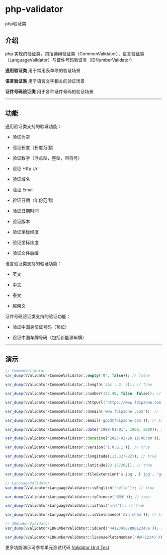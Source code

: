 # php-validator

php验证类

## 介绍

php 实现的验证类，包括通用验证类（CommonValidator），语言验证类（LanguageValidator）与证件号码验证类（IDNumberValidator）

**通用验证类** 用于常用表单项的验证场景

**语言验证类** 用于语言文字相关的验证场景

**证件号码验证类** 用于各种证件号码的验证场景

---

## 功能

通用验证类支持的验证功能：

- 验证为空

- 验证长度（长度范围）

- 验证数字（浮点型，整型，带符号）

- 验证 Http Url

- 验证域名

- 验证 Email

- 验证日期（年份范围）

- 验证日期时间

- 验证版本

- 验证坐标经度

- 验证坐标纬度

- 验证文件后缀

语言验证类支持的验证功能：

- 英文

- 中文

- 泰文

- 越南文

证件号码验证类支持的验证功能：

- 验证中国身份证号码（18位）

- 验证中国车牌号码（包括新能源车牌）

---

## 演示

```php
// CommonValidator
var_dump(\Validator\CommonValidator::empty('0', false)); // false

var_dump(\Validator\CommonValidator::length('abc', 3, 5)); // true

var_dump(\Validator\CommonValidator::number(123.45, false, false)); // false

var_dump(\Validator\CommonValidator::httpUrl('https://www.fdipzone.com')); // true

var_dump(\Validator\CommonValidator::domain('www.fdipzone..com')); // false

var_dump(\Validator\CommonValidator::email('good@fdipzone.com')); // true

var_dump(\Validator\CommonValidator::date('1988-01-01', 1900, 2000)); // true

var_dump(\Validator\CommonValidator::datetime('2023-02-29 12:00:00')); // false

var_dump(\Validator\CommonValidator::version('1.0.0.1')); // true

var_dump(\Validator\CommonValidator::longitude(113.327782)); // true

var_dump(\Validator\CommonValidator::latitude(23.137202)); // true

var_dump(\Validator\CommonValidator::fileExtension('a.jpg', ['jpg', 'gif', 'png'])); // true

// LanguageValidator
var_dump(\Validator\LanguageValidator::isEnglish('hello')); // true

var_dump(\Validator\LanguageValidator::isChinese('你好')); // true

var_dump(\Validator\LanguageValidator::isThai('สวัสดี')); // true

var_dump(\Validator\LanguageValidator::isVietnamese('Xin chào')); // true

// IDNumberValidator
var_dump(\Validator\IDNumberValidator::idCard('441234567890123456')); // false

var_dump(\Validator\IDNumberValidator::licensePlateNumber('粤AF12345')); // true
```

更多功能演示可参考单元测试代码 [Validator Unit Test](<../tests/Validator>)
